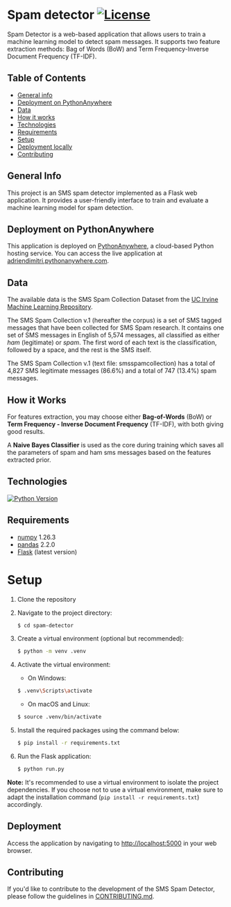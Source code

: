 Spam detector
[![License](https://img.shields.io/badge/license-MIT-blue.svg)](LICENSE)
=====

Spam Detector is a web-based application that allows users to train a machine learning model to detect spam messages. It supports two feature extraction methods: Bag of Words (BoW) and Term Frequency-Inverse Document Frequency (TF-IDF).

## Table of Contents
* [General info](#general-info)
* [Deployment on PythonAnywhere](#deployment-on-pythonanywhere)
* [Data](#data)
* [How it works](#how-it-works)
* [Technologies](#technologies)
* [Requirements](#requirements)
* [Setup](#setup)
* [Deployment locally](#deployment)
* [Contributing](#contributing)

## General Info
This project is an SMS spam detector implemented as a Flask web application. It provides a user-friendly interface to train and evaluate a machine learning model for spam detection.

## Deployment on PythonAnywhere

This application is deployed on [PythonAnywhere](https://www.pythonanywhere.com/), a cloud-based Python hosting service. You can access the live application at [adriendimitri.pythonanywhere.com](https://adriendimitri.pythonanywhere.com/).

## Data
The available data is the SMS Spam Collection Dataset from the [UC Irvine Machine Learning Repository](https://archive.ics.uci.edu/ml/index.php).

The SMS Spam Collection v.1 (hereafter the corpus) is a set of SMS tagged messages that have been collected for SMS Spam research. It contains one set of SMS messages in English of 5,574 messages, all classified as either *ham* (legitimate) or *spam*. The first word of each text is the classification, followed by a space, and the rest is the SMS itself.

The SMS Spam Collection v.1 (text file: smsspamcollection) has a total of 4,827 SMS legitimate messages (86.6%) and a total of 747 (13.4%) spam messages.

## How it Works
For features extraction, you may choose either **Bag-of-Words** (BoW) or **Term Frequency - Inverse Document Frequency** (TF-IDF), with both giving good results. 

A **Naive Bayes Classifier** is used as the core during training which saves all the parameters of spam and ham sms messages based on the features extracted prior.

## Technologies
[![Python Version](https://img.shields.io/badge/Python-3.10.12-blue.svg)](https://www.python.org/downloads/release)


## Requirements
* [numpy](https://numpy.org/) 1.26.3
* [pandas](https://pandas.pydata.org/) 2.2.0
* [Flask](https://flask.palletsprojects.com/) (latest version)

# Setup
1. Clone the repository
2. Navigate to the project directory:

    ```bash
    $ cd spam-detector
    ```

3. Create a virtual environment (optional but recommended):
   
    ```bash
    $ python -m venv .venv
    ```

4. Activate the virtual environment:

    - On Windows:

    ```bash
    $ .venv\Scripts\activate
    ```

    - On macOS and Linux:

    ```bash
    $ source .venv/bin/activate
    ```

5. Install the required packages using the command below:

    ```bash
    $ pip install -r requirements.txt
    ```

6. Run the Flask application:

    ```bash
    $ python run.py
    ```

**Note:** It's recommended to use a virtual environment to isolate the project dependencies. If you choose not to use a virtual environment, make sure to adapt the installation command (`pip install -r requirements.txt`) accordingly.

## Deployment
Access the application by navigating to [http://localhost:5000](http://localhost:5000) in your web browser.

## Contributing
If you'd like to contribute to the development of the SMS Spam Detector, please follow the guidelines in [CONTRIBUTING.md](CONTRIBUTING.md).
